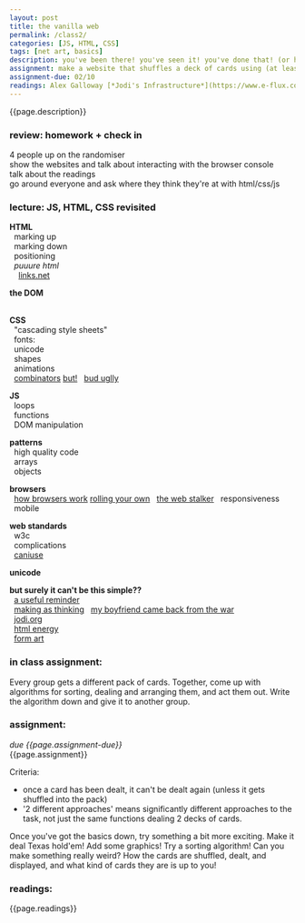 ```yaml
---  
layout: post  
title: the vanilla web  
permalink: /class2/  
categories: [JS, HTML, CSS]  
tags: [net art, basics]
description: you've been there! you've seen it! you've done that! (or have you?). here we'll revisit the basic tools that we use to make work for the web, and talk about some higher level concepts and tools to improve the quality of code. We'll discuss web standards, net art, and the power of pure html.
assignment: make a website that shuffles a deck of cards using (at least) 2 different approaches
assignment-due: 02/10
readings: Alex Galloway [*Jodi's Infrastructure*](https://www.e-flux.com/journal/74/59810/jodi-s-infrastructure/)
---  
```


{{page.description}}

### review: homework + check in  
  
4 people up on the randomiser  
show the websites and talk about interacting with the browser console  
talk about the readings  
go around everyone and ask where they think they're at with html/css/js  
  
### lecture: JS, HTML, CSS revisited  
  
**HTML**  
  marking up  
  marking down  
  positioning  
  *puuure html*  
    [links.net](http://links.net)

**the DOM**  
  

**CSS**  
  "cascading style sheets"  
  fonts:  
  unicode  
  shapes  
  animations  
  [combinators](https://www.w3schools.com/Css/css_combinators.asp) [but!](https://stackoverflow.com/questions/1014861/is-there-a-css-parent-selector)
  [bud uglly](http://budugllydesign.com/index.html)
  
**JS**  
  loops  
  functions  
  DOM manipulation  
  
**patterns**  
  high quality code  
  arrays  
  objects  
  
**browsers**  
  [how browsers work](https://www.html5rocks.com/en/tutorials/internals/howbrowserswork/) [rolling your own](https://limpet.net/mbrubeck/2014/08/08/toy-layout-engine-1.html)
  [the web stalker](https://anthology.rhizome.org/the-web-stalker)
  responsiveness  
  mobile  

  
**web standards**  
  w3c  
  complications  
  [caniuse](https://caniuse.com)  
  

**unicode**

**but surely it can't be this simple??**  
  [a useful reminder](http://motherfuckingwebsite.com)  
  [making as thinking](http://jon-l.com/making-as-thinking/)
  [my boyfriend came back from the war](http://www.teleportacia.org/war/)  
  [jodi.org](http://wwww.jodi.org)  
  [html energy](http://html.energy)  
  [form art](https://sites.rhizome.org/anthology/form-art-competition.html)  


### in class assignment:
Every group gets a different pack of cards. Together, come up with algorithms for sorting, dealing and arranging them, and act them out. Write the algorithm down and give it to another group.

### assignment:
*due {{page.assignment-due}}*<br>
{{page.assignment}}

Criteria:
* once a card has been dealt, it can't be dealt again (unless it gets shuffled into the pack)
* '2 different approaches' means significantly different approaches to the task, not just the same functions dealing 2 decks of cards.

Once you've got the basics down, try something a bit more exciting. Make it deal Texas hold'em! Add some graphics! Try a sorting algorithm! Can you make something really weird? How the cards are shuffled, dealt, and displayed, and what kind of cards they are is up to you!

### readings:
{{page.readings}}
